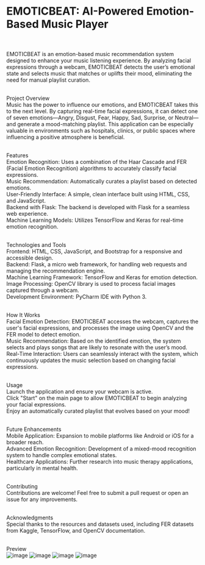 # EMOTICBEAT: AI-Powered Emotion-Based Music Player<br><br>
EMOTICBEAT is an emotion-based music recommendation system designed to enhance your music listening experience. By analyzing facial expressions through a webcam, EMOTICBEAT detects the user’s emotional state and selects music that matches or uplifts their mood, eliminating the need for manual playlist curation.<br><br>

Project Overview<br>
Music has the power to influence our emotions, and EMOTICBEAT takes this to the next level. By capturing real-time facial expressions, it can detect one of seven emotions—Angry, Disgust, Fear, Happy, Sad, Surprise, or Neutral—and generate a mood-matching playlist. This application can be especially valuable in environments such as hospitals, clinics, or public spaces where influencing a positive atmosphere is beneficial.<br><br>

Features<br>
Emotion Recognition: Uses a combination of the Haar Cascade and FER (Facial Emotion Recognition) algorithms to accurately classify facial expressions.<br>
Music Recommendation: Automatically curates a playlist based on detected emotions.<br>
User-Friendly Interface: A simple, clean interface built using HTML, CSS, and JavaScript.<br>
Backend with Flask: The backend is developed with Flask for a seamless web experience.<br>
Machine Learning Models: Utilizes TensorFlow and Keras for real-time emotion recognition.<br><br>

Technologies and Tools<br>
Frontend: HTML, CSS, JavaScript, and Bootstrap for a responsive and accessible design.<br>
Backend: Flask, a micro web framework, for handling web requests and managing the recommendation engine.<br>
Machine Learning Framework: TensorFlow and Keras for emotion detection.<br>
Image Processing: OpenCV library is used to process facial images captured through a webcam.<br>
Development Environment: PyCharm IDE with Python 3.<br><br>

How It Works<br>
Facial Emotion Detection: EMOTICBEAT accesses the webcam, captures the user's facial expressions, and processes the image using OpenCV and the FER model to detect emotion.<br>
Music Recommendation: Based on the identified emotion, the system selects and plays songs that are likely to resonate with the user’s mood.<br>
Real-Time Interaction: Users can seamlessly interact with the system, which continuously updates the music selection based on changing facial expressions.<br><br>

Usage<br>
Launch the application and ensure your webcam is active.<br>
Click "Start" on the main page to allow EMOTICBEAT to begin analyzing your facial expressions.<br>
Enjoy an automatically curated playlist that evolves based on your mood!<br><br>

Future Enhancements<br>
Mobile Application: Expansion to mobile platforms like Android or iOS for a broader reach.<br>
Advanced Emotion Recognition: Development of a mixed-mood recognition system to handle complex emotional states.<br>
Healthcare Applications: Further research into music therapy applications, particularly in mental health.<br><br>

Contributing<br>
Contributions are welcome! Feel free to submit a pull request or open an issue for any improvements.<br><br>

Acknowledgments<br>
Special thanks to the resources and datasets used, including FER datasets from Kaggle, TensorFlow, and OpenCV documentation.<br><br>

Preview<br>
![image](https://github.com/user-attachments/assets/6d96cdad-468b-401a-86e2-e0da672a92c2)
![image](https://github.com/user-attachments/assets/c8142f70-7695-40d2-be1b-9cd64853faac)
![image](https://github.com/user-attachments/assets/0824e869-4687-4cf0-a4a2-262cc0c456e3)
![image](https://github.com/user-attachments/assets/28383535-91e3-4559-9b85-2efdf546c3cd)




